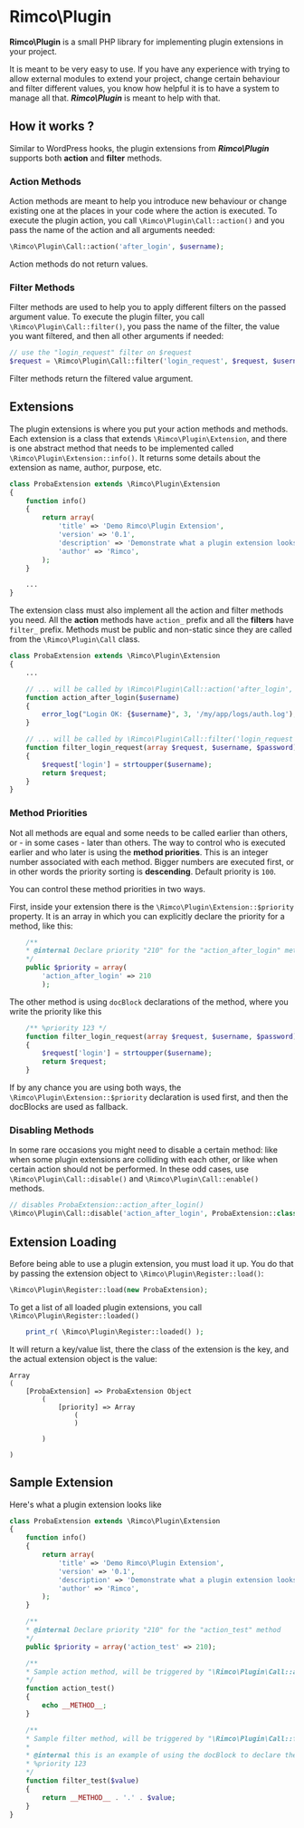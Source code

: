 # Rimco\\Plugin

**Rimco\\Plugin** is a small PHP library for implementing plugin extensions in your project.

It is meant to be very easy to use. If you have any experience with trying to allow external modules to extend your project, change certain behaviour and filter different values, you know how helpful it is to have a system to manage all that. ***Rimco\\Plugin*** is meant to help with that.

## How it works ?

Similar to WordPress hooks, the plugin extensions from ***Rimco\\Plugin*** supports both **action** and **filter** methods.

### Action Methods
Action methods are meant to help you introduce new behaviour or change existing one at the places in your code where the action is executed.
To execute the plugin action, you call ``\Rimco\Plugin\Call::action()`` and you pass the name of the action and all arguments needed:
```php
\Rimco\Plugin\Call::action('after_login', $username);
```
Action methods do not return values.

### Filter Methods
Filter methods are used to help you to apply different filters on the passed argument value.
To execute the plugin filter, you call ``\Rimco\Plugin\Call::filter()``, you pass the name of the filter, the value you want filtered, and then all other arguments if needed:
```php
// use the "login_request" filter on $request
$request = \Rimco\Plugin\Call::filter('login_request', $request, $username, $password);
```
Filter methods return the filtered value argument.

## Extensions
The plugin extensions is where you put your action methods and methods. Each extension is a class that extends ``\Rimco\Plugin\Extension``, and there is one abstract method that needs to be implemented called ``\Rimco\Plugin\Extension::info()``. It returns some details about the extension as name, author, purpose, etc.
```php
class ProbaExtension extends \Rimco\Plugin\Extension
{
	function info()
	{
		return array(
			'title' => 'Demo Rimco\Plugin Extension',
			'version' => '0.1',
			'description' => 'Demonstrate what a plugin extension looks like',
			'author' => 'Rimco',
		);
	}

	...
}
```

The extension class must also implement all the action and filter methods you need.
All the **action** methods have ``action_`` prefix and all the **filters** have ``filter_`` prefix. Methods must be public and non-static since they are called from the ``\Rimco\Plugin\Call`` class.
```php
class ProbaExtension extends \Rimco\Plugin\Extension
{
	...

	// ... will be called by \Rimco\Plugin\Call::action('after_login', $username);
	function action_after_login($username)
	{
		error_log("Login OK: {$username}", 3, '/my/app/logs/auth.log');
	}

	// ... will be called by \Rimco\Plugin\Call::filter('login_request', $request, $username, $password);
	function filter_login_request(array $request, $username, $password)
	{
		$request['login'] = strtoupper($username);
		return $request;
	}
}
```

### Method Priorities
Not all methods are equal and some needs to be called earlier than others, or - in some cases - later than others. The way to control who is executed earlier and who later is using the **method priorities**. This is an integer number associated with each method. Bigger numbers are executed first, or in other words the priority sorting is **descending**. Default priority is ``100``.

You can control these method priorities in two ways.

First, inside your extension there is the ``\Rimco\Plugin\Extension::$priority`` property. It is an array in which you can explicitly declare the priority for a method, like this:
```php
	/**
	* @internal Declare priority "210" for the "action_after_login" method
	*/
	public $priority = array(
		'action_after_login' => 210
		);
```

The other method is using ``docBlock`` declarations of the method, where you write the priority like this
```php
	/** %priority 123 */
	function filter_login_request(array $request, $username, $password)
	{
		$request['login'] = strtoupper($username);
		return $request;
	}
```

If by any chance you are using both ways, the ``\Rimco\Plugin\Extension::$priority`` declaration is used first, and then the docBlocks are used as fallback.

### Disabling Methods
In some rare occasions you might need to disable a certain method: like when some plugin extensions are colliding with each other, or like when certain action should not be performed. In these odd cases, use ``\Rimco\Plugin\Call::disable()`` and ``\Rimco\Plugin\Call::enable()`` methods.
```php
// disables ProbaExtension::action_after_login()
\Rimco\Plugin\Call::disable('action_after_login', ProbaExtension::class);
```

## Extension Loading
Before being able to use a plugin extension, you must load it up. You do that by passing the extension object to ``\Rimco\Plugin\Register::load()``:
```php
\Rimco\Plugin\Register::load(new ProbaExtension);
```

To get a list of all loaded plugin extensions, you call ``\Rimco\Plugin\Register::loaded()``
```php
	print_r( \Rimco\Plugin\Register::loaded() );
```
It will return a key/value list, there the class of the extension is the key, and the actual extension object is the value:
```
Array
(
    [ProbaExtension] => ProbaExtension Object
        (
            [priority] => Array
                (
                )

        )

)
```

## Sample Extension

Here's what a plugin extension looks like
```php
class ProbaExtension extends \Rimco\Plugin\Extension
{
	function info()
	{
		return array(
			'title' => 'Demo Rimco\Plugin Extension',
			'version' => '0.1',
			'description' => 'Demonstrate what a plugin extension looks like',
			'author' => 'Rimco',
		);
	}

	/**
	* @internal Declare priority "210" for the "action_test" method
	*/
	public $priority = array('action_test' => 210);

	/**
	* Sample action method, will be triggered by "\Rimco\Plugin\Call::action('test')"
	*/
	function action_test()
	{
		echo __METHOD__;
	}

	/**
	* Sample filter method, will be triggered by "\Rimco\Plugin\Call::filter('test')"
	*
	* @internal this is an example of using the docBlock to declare the priority of "123"
	* %priority 123
	*/
	function filter_test($value)
	{
		return __METHOD__ . '.' . $value;
	}
}
```
